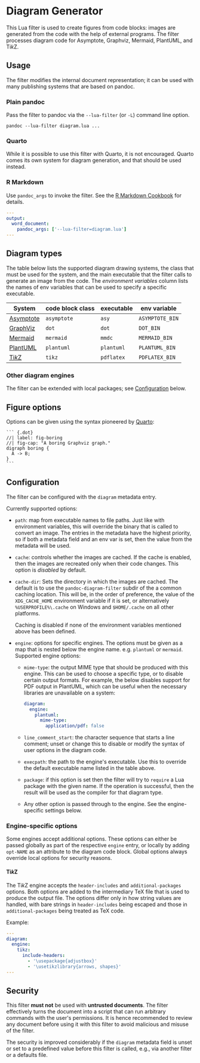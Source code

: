 Diagram Generator
=================

This Lua filter is used to create figures from code blocks: images
are generated from the code with the help of external programs.
The filter processes diagram code for Asymptote, Graphviz,
Mermaid, PlantUML, and Ti*k*Z.


Usage
-----

The filter modifies the internal document representation; it can
be used with many publishing systems that are based on pandoc.

### Plain pandoc

Pass the filter to pandoc via the `--lua-filter` (or `-L`) command
line option.

    pandoc --lua-filter diagram.lua ...

### Quarto

While it is possible to use this filter with Quarto, it is not
encouraged. Quarto comes its own system for diagram generation,
and that should be used instead.

### R Markdown

Use `pandoc_args` to invoke the filter. See the [R Markdown
Cookbook](https://bookdown.org/yihui/rmarkdown-cookbook/lua-filters.html)
for details.

``` yaml
---
output:
  word_document:
    pandoc_args: ['--lua-filter=diagram.lua']
---
```

Diagram types
-------------

The table below lists the supported diagram drawing systems, the
class that must be used for the system, and the main executable
that the filter calls to generate an image from the code. The
*environment variables* column lists the names of env variables
that can be used to specify a specific executable.

| System      | code block class  | executable | env variable    |
|-------------|-------------------|------------|-----------------|
| [Asymptote] | `asymptote`       | `asy`      | `ASYMPTOTE_BIN` |
| [GraphViz]  | `dot`             | `dot`      | `DOT_BIN`       |
| [Mermaid]   | `mermaid`         | `mmdc`     | `MERMAID_BIN`   |
| [PlantUML]  | `plantuml`        | `plantuml` | `PLANTUML_BIN`  |
| [Ti*k*Z]    | `tikz`            | `pdflatex` | `PDFLATEX_BIN`  |

### Other diagram engines

The filter can be extended with local packages; see
[Configuration](#configuration) below.

[Asymptote]: https://asymptote.sourceforge.io/
[GraphViz]: https://www.graphviz.org/
[Mermaid]: https://mermaid.js.org/
[PlantUML]: https://plantuml.org/
[Ti*k*Z]: https://en.wikipedia.org/wiki/PGF/TikZ

Figure options
--------------

Options can be given using the syntax pioneered by [Quarto]:

````
``` {.dot}
//| label: fig-boring
//| fig-cap: "A boring Graphviz graph."
digraph boring {
  A -> B;
}
```
````

[Quarto]: https://quarto.org/

Configuration
-------------

The filter can be configured with the `diagram` metadata entry.

Currently supported options:

- `path`: map from executable names to file paths. Just like with
  environment variables, this will override the binary that is
  called to convert an image. The entries in the metadata have the
  highest priority, so if both a metadata field and an env var is
  set, then the value from the metadata will be used.

- `cache`: controls whether the images are cached. If the cache is
  enabled, then the images are recreated only when their code
  changes. This option is *disabled* by default.

- `cache-dir`: Sets the directory in which the images are cached.
  The default is to use the `pandoc-diagram-filter` subdir of the
  a common caching location. This will be, in the order of
  preference, the value of the `XDG_CACHE_HOME` environment
  variable if it is set, or alternatively `%USERPROFILE%\.cache` on
  Windows and `$HOME/.cache` on all other platforms.

  Caching is disabled if none of the environment variables
  mentioned above has been defined.

- `engine`: options for specific engines. The options must be
  given as a map that is nested below the engine name. e.g.
  `plantuml` or `mermaid`. Supported engine options:

  + `mime-type`: the output MIME type that should be produced with
    this engine. This can be used to choose a specific type, or to
    disable certain output formats. For example, the below
    disables support for PDF output in PlantUML, which can be
    useful when the necessary libraries are unavailable on a
    system:

    ``` yaml
    diagram:
      engine:
        plantuml:
          mime-type:
            application/pdf: false
    ```

  + `line_comment_start`: the character sequence that starts a
    line comment; unset or change this to disable or modify the
    syntax of user options in the diagram code.

  + `execpath`: the path to the engine's executable. Use this to
    override the default executable name listed in the table
    above.

  + `package`: if this option is set then the filter will try to
    `require` a Lua package with the given name. If the operation
    is successful, then the result will be used as the compiler
    for that diagram type.

  + Any other option is passed through to the engine. See the
    engine-specific settings below.

### Engine-specific options

Some engines accept additional options. These options can either
be passed globally as part of the respective `engine` entry, or
locally by adding `opt-NAME` as an attribute to the diagram code
block. Global options always override local options for security
reasons.

#### Ti*k*Z

The Ti*k*Z engine accepts the `header-includes` and
`additional-packages` options. Both options are added to the
intermediary TeX file that is used to produce the output file. The
options differ only in how string values are handled, with bare
strings in `header-includes` being escaped and those in
`additional-packages` being treated as TeX code.

Example:

``` yaml
---
diagram:
  engine:
    tikz:
      include-headers:
        - '\usepackage{adjustbox}'
        - '\usetikzlibrary{arrows, shapes}'
---
```

Security
--------

This filter **must not** be used with **untrusted documents**. The
filter effectively turns the document into a script that can run
arbitrary commands with the user's permissions. It is hence
recommended to review any document before using it with this
filter to avoid malicious and misuse of the filter.

The security is improved considerably if the `diagram` metadata
field is unset or set to a predefined value before this filter is
called, e.g., via another filter or a defaults file.
